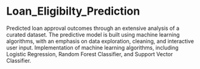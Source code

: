 # Loan_Eligibilty_Prediction
Predicted loan approval outcomes through an extensive analysis of a curated dataset. The predictive model is built using machine learning algorithms, with an emphasis on data exploration, cleaning, and interactive user input.
Implementation of machine learning algorithms, including Logistic Regression, Random Forest Classifier, and Support Vector Classifier.
